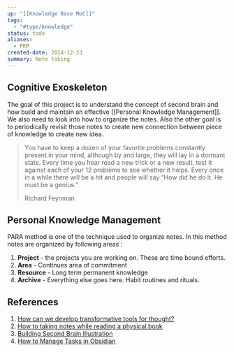 ```yaml
---
up: "[[Knowledge Base MoC]]"
tags:
  - "#type/knowledge"
status: todo
aliases:
  - PKM
created-date: 2024-12-23
summary: Note taking
---
```


## Cognitive Exoskeleton 

The goal of this project is to understand the concept of second brain and how build and maintain an effective [[Personal Knowledge Management]]. We also need to look into how to organize the notes. Also the other goal is to periodically revisit those notes to create new connection between piece of knowledge to create new idea. 

> You have to keep a dozen of your favorite problems constantly present in your mind, although by and large, they will lay in a dormant state. Every time you hear read a new trick or a new result, test it against each of your 12 problems to see whether it helps. Every once in a while there will be a hit and people will say “How did he do it. He must be a genius.”
> 
> Richard Feynman

## Personal Knowledge Management

PARA method is one of the technique used to organize notes. In this method notes are organized by following areas :

1. **Project** - the projects you are working on. These are time bound efforts.
2. **Area** - Continues area of commitment
3. **Resource** - Long term permanent knowledge
4. **Archive** - Everything else goes here. Habit routines and rituals.

## References

1. [How can we develop transformative tools for thought?](https://numinous.productions/ttft/)
2. [How to taking notes while reading a physical book](https://notes.andymatuschak.org/z71FeBJGqZdyA78UNTwXCWcMGUVCWk1XsLvPS)
3. [Building Second Brain Illustration](https://maggieappleton.com/basb)
4. [How to Manage Tasks in Obsidian](https://www.youtube.com/watch?v=ZjVBQHyLyMM)
